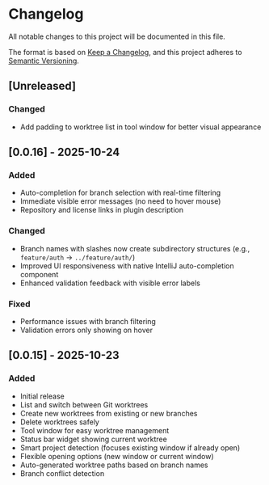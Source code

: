 # Changelog

All notable changes to this project will be documented in this file.

The format is based on [Keep a Changelog](https://keepachangelog.com/en/1.0.0/),
and this project adheres to [Semantic Versioning](https://semver.org/spec/v2.0.0.html).

## [Unreleased]

### Changed
- Add padding to worktree list in tool window for better visual appearance

## [0.0.16] - 2025-10-24

### Added
- Auto-completion for branch selection with real-time filtering
- Immediate visible error messages (no need to hover mouse)
- Repository and license links in plugin description

### Changed
- Branch names with slashes now create subdirectory structures (e.g., `feature/auth` → `../feature/auth/`)
- Improved UI responsiveness with native IntelliJ auto-completion component
- Enhanced validation feedback with visible error labels

### Fixed
- Performance issues with branch filtering
- Validation errors only showing on hover

## [0.0.15] - 2025-10-23

### Added
- Initial release
- List and switch between Git worktrees
- Create new worktrees from existing or new branches
- Delete worktrees safely
- Tool window for easy worktree management
- Status bar widget showing current worktree
- Smart project detection (focuses existing window if already open)
- Flexible opening options (new window or current window)
- Auto-generated worktree paths based on branch names
- Branch conflict detection
